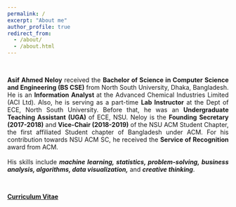 ```yaml
---
permalink: /
excerpt: "About me"
author_profile: true
redirect_from: 
  - /about/
  - /about.html
---
```

<br />

<p style="text-align:justify;"> <strong>Asif Ahmed Neloy</strong> received the <strong>Bachelor of Science in Computer Science and Engineering (BS CSE)</strong> from North South University, Dhaka, Bangladesh. He is an <strong> Information Analyst </strong>at the Advanced Chemical Industries Limited (ACI Ltd). Also, he is serving as a part-time <strong> Lab Instructor</strong> at the Dept of ECE, North South University. Before that, he was an <strong>Undergraduate Teaching Assistant (UGA) </strong> of ECE, NSU. Neloy is the <strong>Founding Secretary (2017-2018)</strong> and <strong>Vice-Chair (2018-2019)</strong> of the NSU ACM Student Chapter, the first affiliated Student chapter of Bangladesh under ACM. For his contribution towards NSU ACM SC, he received the <strong>Service of Recognition</strong> award from ACM.<br/> <br/>His skills include <strong><i>machine learning, statistics, problem-solving, business analysis, algorithms, data visualization,</i></strong> and <strong><i>creative thinking</i></strong>.</p>

<br/>


<a href="http://www.aci-bd.com/" target="_blank"> **Curriculum Vitae**</a>



